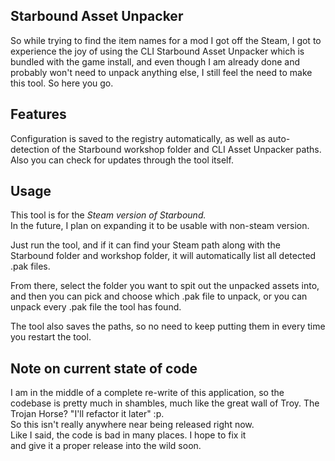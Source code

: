 ## Starbound Asset Unpacker
So while trying to find the item names for a mod
I got off the Steam, I got to experience the joy of
using the CLI Starbound Asset Unpacker which is bundled
with the game install, and even though I am already done
and probably won't need to unpack anything else, I still
feel the need to make this tool. So here you go.

## Features
Configuration is saved to the registry automatically, 
as well as auto-detection of the Starbound workshop folder 
and CLI Asset Unpacker paths.  
Also you can check for updates through the tool itself.

## Usage
This tool is for the *Steam version of Starbound.*  
In the future, I plan on expanding it to be usable with
non-steam version.  
  
Just run the tool, and if it can find your Steam path
along with the Starbound folder and workshop folder,
it will automatically list all detected .pak files.  
  
From there, select the folder you want to spit out
the unpacked assets into, and then you can pick and choose
which .pak file to unpack, or you can unpack every .pak
file the tool has found.  
  
The tool also saves the paths, so no need to keep
putting them in every time you restart the tool.  

## Note on current state of code
I am in the middle of a complete re-write of this application,
so the codebase is pretty much in shambles, much like the great
wall of Troy. The Trojan Horse? "I'll refactor it later" :p.  
So this isn't really anywhere near being released right now.  
Like I said, the code is bad in many places. I hope to fix it  
and give it a proper release into the wild soon.